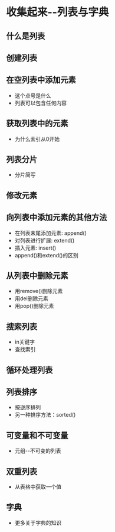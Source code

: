 # 收集起来--列表与字典
## 什么是列表
## 创建列表
## 在空列表中添加元素
- 这个点号是什么
- 列表可以包含任何内容
## 获取列表中的元素
- 为什么索引从0开始
## 列表分片
- 分片简写
## 修改元素
## 向列表中添加元素的其他方法
- 在列表末尾添加元素: append()
- 对列表进行扩展: extend()
- 插入元素: insert()
- append()和extend()的区别
## 从列表中删除元素
- 用remove()删除元素
- 用del删除元素
- 用pop()删除元素
## 搜索列表
- in关键字
- 查找索引
## 循环处理列表
## 列表排序
- 按逆序排列
- 另一种排序方法：sorted()
## 可变量和不可变量
- 元组--不可变的列表
## 双重列表
- 从表格中获取一个值
## 字典
- 更多关于字典的知识